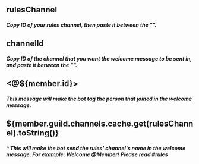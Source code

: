 ## rulesChannel
##### Copy ID of your rules channel, then paste it between the "".
## channelId
##### Copy ID of the channel that you want the welcome message to be sent in, and paste it between the "".

## <@${member.id}>
##### This message will make the bot tag the person that joined in the welcome message.

## ${member.guild.channels.cache.get(rulesChannel).toString()}

##### ^ This will make the bot send the rules' channel's name in the welcome message. For example: Welcome @Member! Please read #rules
